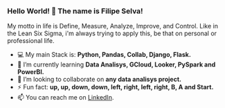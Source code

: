 ### Hello World! 👋 The name is Filipe Selva!  

My motto in life is Define, Measure, Analyze, Improve, and Control. Like in the Lean Six Sigma, i'm always trying to apply this, be that on personal or professional life. 

- 💻 My main Stack is: **Python, Pandas, Collab, Django, Flask.**
- 🌱 I’m currently learning **Data Analisys, GCloud, Looker, PySpark and PowerBI.**
- 👯 I’m looking to collaborate on **any data analisys project.**
- ⚡ Fun fact: **up, up, down, down, left, right, left, right, B, A and Start.**
- 📫 You can reach me on [LinkedIn](https://www.linkedin.com/in/filipeselva/).

